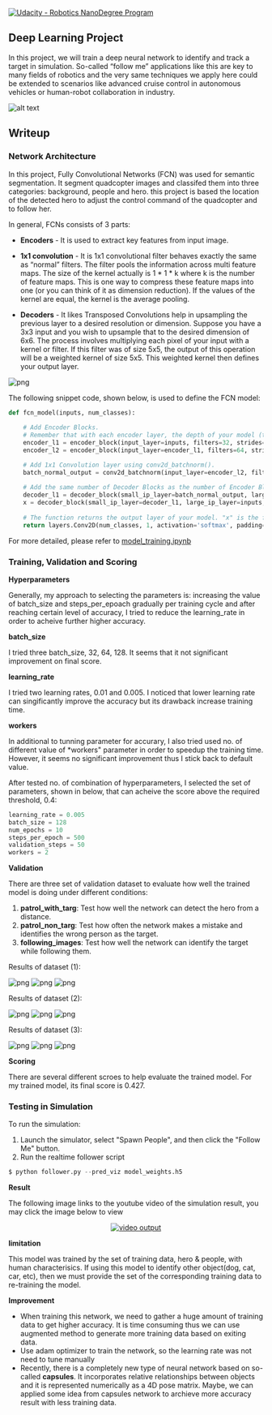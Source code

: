 [![Udacity - Robotics NanoDegree Program](https://s3-us-west-1.amazonaws.com/udacity-robotics/Extra+Images/RoboND_flag.png)](https://www.udacity.com/robotics)

## Deep Learning Project ##

In this project, we will train a deep neural network to identify and track a target in simulation. So-called “follow me” applications like this are key to many fields of robotics and the very same techniques we apply here could be extended to scenarios like advanced cruise control in autonomous vehicles or human-robot collaboration in industry.

[image_0]: ./docs/misc/sim_screenshot.png
![alt text][image_0] 

## Writeup

### Network Architecture

In this project, Fully Convolutional Networks (FCN) was used for semantic segmentation. It segment quadcopter images and classifed them into three categories: background, people and hero. this project is based the location of the detected hero to adjust the control command of the quadcopter and to follow her.

In general, FCNs consists of 3 parts:
* **Encoders** - It is used to extract key features from input image.

* **1x1 convolution** - It is 1x1 convolutional filter behaves exactly the same as “normal” filters. The filter pools the information across multi feature maps. The size of the kernel actually is 1 * 1 * k where k is the number of feature maps. This is one way to compress these feature maps into one (or you can think of it as dimension reduction). If the values of the kernel are equal, the kernel is the average pooling.

* **Decoders** - It likes Transposed Convolutions help in upsampling the previous layer to a desired resolution or dimension. Suppose you have a 3x3 input and you wish to upsample that to the desired dimension of 6x6. The process involves multiplying each pixel of your input with a kernel or filter. If this filter was of size 5x5, the output of this operation will be a weighted kernel of size 5x5. This weighted kernel then defines your output layer.

![png](./writeup_images/fcn_2.png)

The following snippet code, shown below, is used to define the FCN model:

``` python
def fcn_model(inputs, num_classes):
    
    # Add Encoder Blocks. 
    # Remember that with each encoder layer, the depth of your model (the number of filters) increases.
    encoder_l1 = encoder_block(input_layer=inputs, filters=32, strides=2)
    encoder_l2 = encoder_block(input_layer=encoder_l1, filters=64, strides=2)

    # Add 1x1 Convolution layer using conv2d_batchnorm().
    batch_normal_output = conv2d_batchnorm(input_layer=encoder_l2, filters=128, kernel_size=1, strides=1)
    
    # Add the same number of Decoder Blocks as the number of Encoder Blocks
    decoder_l1 = decoder_block(small_ip_layer=batch_normal_output, large_ip_layer=encoder_l1, filters=64)
    x = decoder_block(small_ip_layer=decoder_l1, large_ip_layer=inputs, filters=32)    
    
    # The function returns the output layer of your model. "x" is the final layer obtained from the last decoder_block()
    return layers.Conv2D(num_classes, 1, activation='softmax', padding='same')(x)
```

For more detailed, please refer to [model_training.ipynb](https://github.com/samuelpfchoi/RoboND-P4-DeepLearning-Project/blob/master/code/model_training.ipynb)

### Training, Validation and Scoring

**Hyperparameters**

Generally, my approach to selecting the parameters is: increasing the value of batch_size and steps_per_epoach gradually per training cycle and after reaching certain level of accuracy, I tried to reduce the learning_rate in order to acheive further higher accuracy.

**batch_size**

I tried three batch_size, 32, 64, 128. It seems that it not significant improvement on final score.

**learning_rate**

I tried two learning rates, 0.01 and 0.005. I noticed that lower learning rate can singificantly improve the accuracy but its drawback increase training time.

**workers**

In additional to tunning parameter for accurary, I also tried used no. of different value of *workers" parameter in order to speedup the training time. However, it seems no significant improvement thus I stick back to default value.

After tested no. of combination of hyperparameters, I selected the set of parameters, shown in below, that can acheive the score above the required threshold, 0.4:

``` python
learning_rate = 0.005 
batch_size = 128
num_epochs = 10
steps_per_epoch = 500
validation_steps = 50
workers = 2
```

**Validation**

There are three set of validation dataset to evaluate how well the trained model is doing under different conditions:
1) **patrol_with_targ**: Test how well the network can detect the hero from a distance.
2) **patrol_non_targ**: Test how often the network makes a mistake and identifies the wrong person as the target.
3) **following_images**: Test how well the network can identify the target while following them.

Results of dataset (1):

![png](./writeup_images/valid_output_1_1.png)
![png](./writeup_images/valid_output_1_2.png)
![png](./writeup_images/valid_output_1_3.png)

Results of dataset (2):

![png](./writeup_images/valid_output_2_1.png)
![png](./writeup_images/valid_output_2_2.png)
![png](./writeup_images/valid_output_2_3.png)

Results of dataset (3):

![png](./writeup_images/valid_output_3_1.png)
![png](./writeup_images/valid_output_3_2.png)
![png](./writeup_images/valid_output_3_3.png)

**Scoring**

There are several different scroes to help evaluate the trained model. For my trained model, its final score is 0.427.

### Testing in Simulation

To run the simulation:
1. Launch the simulator, select "Spawn People", and then click the "Follow Me" button.
2. Run the realtime follower script

``` python
$ python follower.py --pred_viz model_weights.h5
```

**Result**

The following image links to the youtube video of the simulation result, you may click the image below to view

<p align="center">
    <a href="https://www.youtube.com/watch?v=FUz385ahS-U">
        <img src="https://img.youtube.com/vi/FUz385ahS-U/0.jpg" alt="video output">
    </a>
</p>

**limitation**

This model was trained by the set of training data, hero & people, with human characterisics. If using this model to identify other object(dog, cat, car, etc), then we must provide the set of the corresponding training data to re-training the model.

**Improvement**
* When training this network, we need to gather a huge amount of training data to get higher accuracy. It is time consuming thus we can use augmented method to generate more training data based on exiting data.
* Use adam optimizer to train the network, so the learning rate was not need to tune manually
* Recently, there is a completely new type of neural network based on so-called **capsules**. It incorporates relative relationships between objects and it is represented numerically as a 4D pose matrix. Maybe, we can applied some idea from capsules network to archieve more accuracy result with less training data.